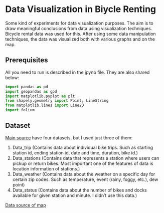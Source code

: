 # Data Visualization in Biycle Renting

Some kind of experiments for data visualization purposes. The aim is to draw meaningful conclusions from data using visualization techniques. Bicycle rental data was used for this. After using some data manipulation techniques, the data was visualized both with various graphs and on the map.

## Prerequisites

All you need to run is described in the jpynb file. They are also shared below:

```python
import pandas as pd
import geopandas as gpd
import matplotlib.pyplot as plt
from shapely.geometry import Point, LineString
from matplotlib.lines import Line2D
import folium
```

## Dataset

[Main source](https://www.kaggle.com/datasets/benhamner/sf-bay-area-bike-share) have four datasets, but I used just three of them:

1. Data_trip (Contains data about individual bike trips. Such as starting station id, ending
station id, date and time, duration, bike id.)
2. Data_stations (Contains data that represents a station where users can pickup or return
bikes. Most important one of the features of data is location information of stations.)
3. Data_weather (Contains data about the weather on a specific day for certain zip codes.
Such as temperature, event (rainy, foggy, etc.), dew point)
4. Data_status (Contains data about the number of bikes and docks available for given
station and minute. I didn’t use this data.)

[Data source of map](https://geodata.ucdavis.edu/gadm/gadm4.1/json/gadm41_USA_2.json.zip)